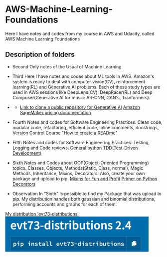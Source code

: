 # AWS-Machine-Learning-Foundations
Here I have notes and codes from my course in AWS and Udacity, called AWS Machine Learning Foundations

## Description of folders

- Second
 Only notes of the Usual of Machine Learning
 
 - Third
Here I have notes and codes about ML tools in AWS. Amazon's system is ready to deal with computer vision(CV), reinforcement learning(RL) and Generative AI problems. Each of these study types are used in AWS sessions like DeepLens(CV), DeepRacer(RL) and Deep Composer(Generative AI for music: AR-CNN, GAN's, Tranformers).
- - [Link to clone a public repository for Generative AI](https://github.com/aws-samples/aws-deepcomposer-samples)
[Amazon SageMaker pricing documentation](https://aws.amazon.com/pt/sagemaker/pricing/)

- Fourth
Notes and codes for Software Engineering Practices. Clean code, modular code, refactoring, efficient code, Inline comments, docstrings, Version Control
[Course "How to create a READme"](https://classroom.udacity.com/courses/ud777)

- Fifth
Notes and codes for Software Engineering Practices. Testing, Logging and Code reviews. 
[General python TDD(Test-Driven Development)](http://docs.python-guide.org/en/latest/writing/tests/)

- Sixth
Notes and Codes about OOP(Object-Oriented Programming) topics. Classes, Objects, Methods(Static, Class, normal), Magic Methods, Inheritance, Mixins, Decorators. Also, create your own package and upload to pip.
[Mixins for Fun and Profit](https://easyaspython.com/mixins-for-fun-and-profit-cb9962760556)
[Primer on Python Decorators](https://realpython.com/primer-on-python-decorators/)

- Observation
In "Sixth" is possible to find my Package that was upload to pip. My distribution handles both gaussian and binomial distributions, performing accounts and graphs for each of them.

[My distribution 'evt73-distributions'](https://pypi.org/project/evt73-distributions/)
![alt text](https://github.com/evertonmendes/AWS-Machine-Learning-Foundations/blob/main/Distribution.png)


